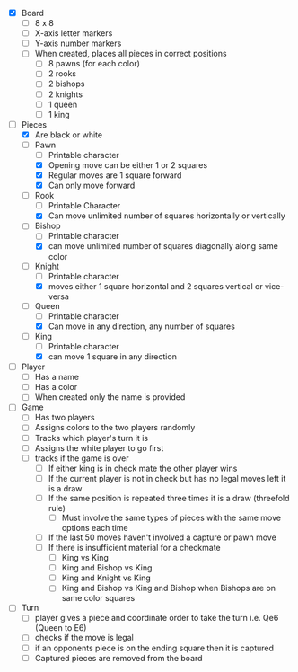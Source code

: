 - [x] Board
  - [ ] 8 x 8
  - [ ] X-axis letter markers
  - [ ] Y-axis number markers
  - [ ] When created, places all pieces in correct positions
    - [ ] 8 pawns (for each color)
    - [ ] 2 rooks
    - [ ] 2 bishops
    - [ ] 2 knights
    - [ ] 1 queen
    - [ ] 1 king
- [ ] Pieces
  - [x] Are black or white
  - [ ] Pawn
    - [ ] Printable character
    - [x] Opening move can be either 1 or 2 squares
    - [x] Regular moves are 1 square forward
    - [x] Can only move forward
  - [ ] Rook
    - [ ] Printable Character
    - [x] Can move unlimited number of squares horizontally or vertically
  - [ ] Bishop
    - [ ] Printable character
    - [x] can move unlimited number of squares diagonally along same color
  - [ ] Knight
    - [ ] Printable character
    - [x] moves either 1 square horizontal and 2 squares vertical or vice-versa
  - [ ] Queen
    - [ ] Printable character
    - [x] Can move in any direction, any number of squares
  - [ ] King
    - [ ] Printable character
    - [x] can move 1 square in any direction
- [ ] Player
  - [ ] Has a name
  - [ ] Has a color
  - [ ] When created only the name is provided
- [ ] Game
  - [ ] Has two players
  - [ ] Assigns colors to the two players randomly
  - [ ] Tracks which player's turn it is
  - [ ] Assigns the white player to go first
  - [ ] tracks if the game is over
    - [ ] If either king is in check mate the other player wins
    - [ ] If the current player is not in check but has no legal moves left it is a draw
    - [ ] If the same position is repeated three times it is a draw (threefold rule)
      - [ ] Must involve the same types of pieces with the same move options each time
    - [ ] If the last 50 moves haven't involved a capture or pawn move
    - [ ] If there is insufficient material for a checkmate
      - [ ] King vs King
      - [ ] King and Bishop vs King
      - [ ] King and Knight vs King
      - [ ] King and Bishop vs King and Bishop when Bishops are on same color squares
- [ ] Turn
  - [ ] player gives a piece and coordinate order to take the turn i.e. Qe6 (Queen to E6)
  - [ ] checks if the move is legal
  - [ ] if an opponents piece is on the ending square then it is captured
  - [ ] Captured pieces are removed from the board
